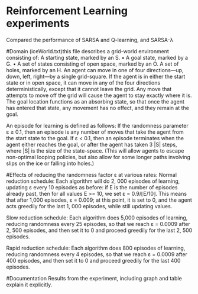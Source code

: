 # Reinforcement Learning experiments 
Compared the performance of SARSA and Q-learning, and SARSA-λ 

#Domain
(iceWorld.txt)this file describes a grid-world environment consisting of: 
A starting state, marked by an S. • A goal state, marked by a G. • A set of states consisting of open space, marked by an O. 
A set of holes, marked by an H. 
An agent can move in one of four directions—up, down, left, right—by a single grid-square.
If the agent is in either the start state or in open space, it can move in any of the four directions deterministically,
except that it cannot leave the grid. Any move that attempts to move off the grid will cause the agent to stay exactly where
it is. The goal location functions as an absorbing state, so that once the agent has entered that state, any movement has no
effect, and they remain at the goal.

An episode for learning is defined as follows:
If the randomness parameter ε ≥ 0.1, then an episode is any number of moves that take the agent from the start state to the 
goal.
If ε < 0.1, then an episode terminates when the agent either reaches the goal, or after the agent has taken 3 |S| steps, 
where |S| is the size of the state-space. (This will allow agents to escape non-optimal looping policies, but also allow 
for some longer paths involving slips on the ice or falling into holes.)


#Effects of reducing the randomness factor ε at various rates: 
Normal reduction schedule: Each algorithm will do 2, 000 episodes of learning, 	updating ε every 10 episodes as
before: if E is the number of episodes already past, 	then for all values E >= 10, we set ε = 0.9/⌊E/10⌋. This means 
that after 1,000 	episodes, ε = 0.009; at this point, it is set to 0, and the agent acts greedily for the last 	1, 000 
episodes, while still updating values.  

Slow reduction schedule: Each algorithm does 5,000 episodes of learning, reducing randomness every 25 episodes, 
so that we reach ε = 0.0009 after 2, 500 episodes, and then set it to 0 and proceed greedily for the last 2, 500 episodes.  
	
Rapid reduction schedule: Each algorithm does 800 episodes of learning, reducing randomness every 4 episodes, 
so that we reach ε = 0.0009 after 400 episodes, and then set it to 0 and proceed greedily for the last 400 episodes. 

#Documentation
Results from the experiment, including graph and table explain it explicitly. 
